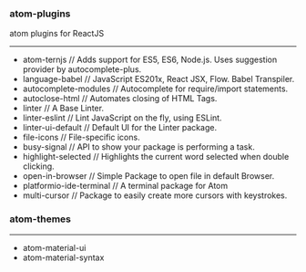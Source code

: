 ### atom-plugins
atom plugins for ReactJS
__________________________________________________________________

* atom-ternjs // Adds support for ES5, ES6, Node.js. Uses suggestion provider by autocomplete-plus.
* language-babel // JavaScript ES201x, React JSX, Flow. Babel Transpiler.
* autocomplete-modules // Autocomplete for require/import statements.
* autoclose-html // Automates closing of HTML Tags.
* linter // A Base Linter.
* linter-eslint // Lint JavaScript on the fly, using ESLint.
* linter-ui-default // Default UI for the Linter package.
* file-icons // File-specific icons.
* busy-signal // API to show your package is performing a task.
* highlight-selected // Highlights the current word selected when double clicking.
* open-in-browser // Simple Package to open file in default Browser.
* platformio-ide-terminal // A terminal package for Atom
* multi-cursor // Package to easily create more cursors with keystrokes.

### atom-themes
__________________________________________________________________

* atom-material-ui
* atom-material-syntax
